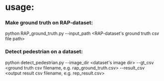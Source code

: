 # usage:
### Make ground truth on RAP-dataset:
  python RAP_ground_truth.py --input_path <RAP-dataset's ground truth csv file path>
### Detect pedestrian on a dataset: 
  python detect_pedestrian.py --image_dir <dataset's image dir>  --gt_csv <ground truth csv filename, e.g. rap_ground_truth.csv>  --result_csv <output result csv filename, e.g. rep_result.csv>
